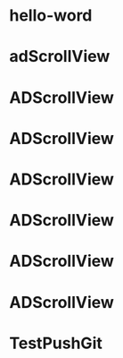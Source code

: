 # hello-word
# adScrollView
# ADScrollView
# ADScrollView
# ADScrollView
# ADScrollView
# ADScrollView
# ADScrollView
# TestPushGit
